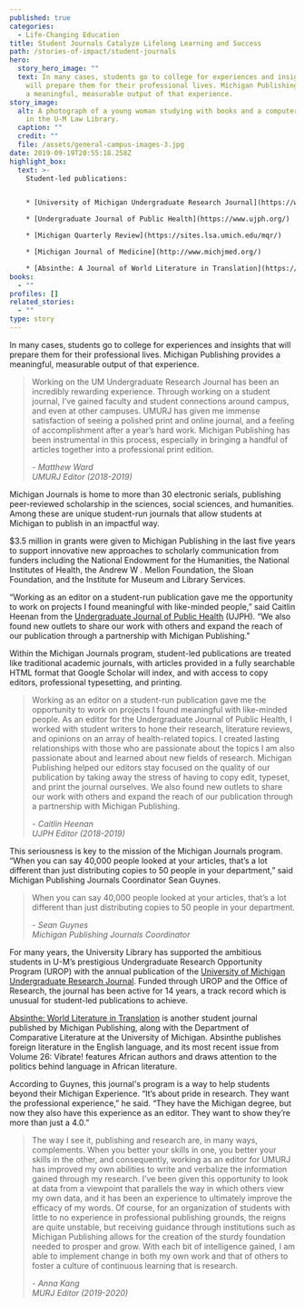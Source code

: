 ```yaml
---
published: true
categories:
  - Life-Changing Education
title: Student Journals Catalyze Lifelong Learning and Success
path: /stories-of-impact/student-journals
hero:
  story_hero_image: ""
  text: In many cases, students go to college for experiences and insights that
    will prepare them for their professional lives. Michigan Publishing provides
    a meaningful, measurable output of that experience.
story_image:
  alt: A photograph of a young woman studying with books and a computer at a table
    in the U-M Law Library.
  caption: ""
  credit: ""
  file: /assets/general-campus-images-3.jpg
date: 2019-09-19T20:55:18.258Z
highlight_box:
  text: >-
    Student-led publications:


    * [University of Michigan Undergraduate Research Journal](https://www.umurj.org/)

    * [Undergraduate Journal of Public Health](https://www.ujph.org/)

    * [Michigan Quarterly Review](https://sites.lsa.umich.edu/mqr/)

    * [Michigan Journal of Medicine](http://www.michjmed.org/)

    * [Absinthe: A Journal of World Literature in Translation](https://quod.lib.umich.edu/a/abs)
books:
  - ""
profiles: []
related_stories:
  - ""
type: story
---
```

In many cases, students go to college for experiences and insights that will prepare them for their professional lives. Michigan Publishing provides a meaningful, measurable output of that experience.

<blockquote class="quote full yellow"><p>Working on the UM Undergraduate Research Journal has been an incredibly rewarding experience. Through working on a student journal, I’ve gained faculty and student connections around campus, and even at other campuses. UMURJ has given me immense satisfaction of seeing a polished print and online journal, and a feeling of accomplishment after a year’s hard work. Michigan Publishing has been instrumental in this process, especially in bringing a handful of articles together into a professional print edition.</p><footer><cite>- Matthew Ward<br>UMURJ Editor (2018-2019)</cite></footer></blockquote>

Michigan Journals is home to more than 30 electronic serials, publishing peer-reviewed scholarship in the sciences, social sciences, and humanities. Among these are unique student-run journals that allow students at Michigan to publish in an impactful way. 

<div class="lg:float-right lg:-mr-64 lg:w-3/5 border-l-8 border-sea-blue px-6 pt-6 ml-6 mb-4" markdown="1">$3.5 million in grants were given to Michigan Publishing in the last five years to support innovative new approaches to scholarly communication from funders including the National Endowment for the Humanities, the National Institutes of Health, the Andrew W . Mellon Foundation, the Sloan Foundation, and the Institute for Museum and Library Services.</div>

“Working as an editor on a student-run publication gave me the opportunity to work on projects I found meaningful with like-minded people,” said Caitlin Heenan from the [Undergraduate Journal of Public Health](https://www.ujph.org/) (UJPH). “We also found new outlets to share our work with others and expand the reach of our publication through a partnership with Michigan Publishing.”

Within the Michigan Journals program, student-led publications are treated like traditional academic journals, with articles provided in a fully searchable HTML format that Google Scholar will index, and with access to copy editors, professional typesetting, and printing.

<blockquote class="quote full blue"><p>Working as an editor on a student-run publication gave me the opportunity to work on projects I found meaningful with like-minded people. As an editor for the Undergraduate Journal of Public Health, I worked with student writers to hone their research, literature reviews, and opinions on an array of health-related topics. I created lasting relationships with those who are passionate about the topics I am also passionate about and learned about new fields of research. Michigan Publishing helped our editors stay focused on the quality of our publication by taking away the stress of having to copy edit, typeset, and print the journal ourselves. We also found new outlets to share our work with others and expand the reach of our publication through a partnership with Michigan Publishing.</p><footer><cite>- Caitlin Heenan<br>UJPH Editor (2018-2019)</cite></footer></blockquote>

This seriousness is key to the mission of the Michigan Journals program. “When you can say 40,000 people looked at your articles, that’s a lot different than just distributing copies to 50 people in your department,” said Michigan Publishing Journals Coordinator Sean Guynes.

<blockquote class="quote floated yellow"><p>When you can say 40,000 people looked at your articles, that’s a lot different than
just distributing copies to 50 people in your department.</p><footer><cite>- Sean Guynes<br>Michigan Publishing Journals Coordinator</cite></footer></blockquote>

For many years, the University Library has supported the ambitious students in U-M’s prestigious Undergraduate Research Opportunity Program (UROP) with the annual publication of the [University of Michigan Undergraduate Research Journal](https://www.umurj.org/). Funded through UROP and the Office of Research, the journal has been active for 14 years, a track record which is unusual for student-led publications to achieve. 

[Absinthe: World Literature in Translation](https://quod.lib.umich.edu/a/abs) is another student journal published by Michigan Publishing, along with the Department of Comparative Literature at the University of Michigan. Absinthe publishes foreign literature in the English language, and its most recent issue from Volume 26: Vibrate! features African authors and draws attention to the politics behind language in African literature.

According to Guynes, this journal's program is a way to help students beyond their Michigan Experience. “It’s about pride in research. They want the professional experience,” he said.  “They have the Michigan degree, but now they also have this experience as an editor. They want to show they’re more than just a 4.0.”

<blockquote class="quote full blue"><p>The way I see it, publishing and research are, in many ways, complements. When you better your skills in one, you better your skills in the other, and consequently, working as an editor for UMURJ has improved my own abilities to write and verbalize the information gained through my research. I’ve been given this opportunity to look at data from a viewpoint that parallels the way in which others view my own data, and it has been an experience to ultimately improve the efficacy of my words. Of course, for an organization of students with little to no experience in professional publishing grounds, the reigns are quite unstable, but receiving guidance through institutions such as Michigan Publishing allows for the creation of the sturdy foundation needed to prosper and grow. With each bit of intelligence gained, I am able to implement change in both my own work and that of others to foster a culture of continuous learning that is research. 

</p><footer><cite>- Anna Kang<br>MURJ Editor (2019-2020)</cite></footer></blockquote>